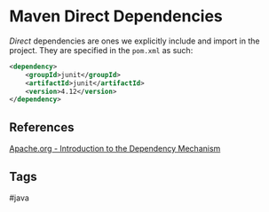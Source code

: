 # Maven Direct Dependencies

*Direct* dependencies are ones we explicitly include and import in the project. They are specified in the `pom.xml` as such:  

```xml
<dependency>
    <groupId>junit</groupId>
    <artifactId>junit</artifactId>
    <version>4.12</version>
</dependency>
```

## References
[Apache.org - Introduction to the Dependency Mechanism](https://maven.apache.org/guides/introduction/introduction-to-dependency-mechanism.html)  

## Tags
#java
